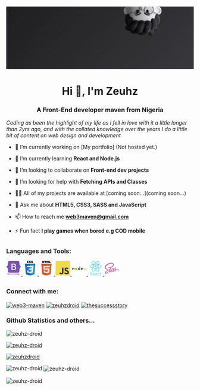 ![I am GitHub Readme Generator's creator](https://github.com/Zeuhz-Droid/Zeuhz-Droid/blob/main/Github%20profile%20header.jfif)

<h1 align="center">Hi 👋, I'm Zeuhz</h1>
<h3 align="center">A Front-End developer maven from Nigeria</h3>

 *Coding as been the highlight of my life as i fell in love with it a little longer than 2yrs ago, and with the collated knowledge over the years I do a little bit of content on web design and development*

- 🔭 I’m currently working on [My portfolio] (Not hosted yet.)

- 🌱 I’m currently learning **React and Node.js**

- 👯 I’m looking to collaborate on **Front-end dev projects**

- 🤝 I’m looking for help with **Fetching APIs and Classes**

- 👨‍💻 All of my projects are available at [coming soon...](coming soon...)

- 💬 Ask me about **HTML5, CSS3, SASS and JavaScript**

- 📫 How to reach me **web3maven@gmail.com**

- ⚡ Fun fact **I play games when bored e.g COD mobile**

## <h3 align="left">Languages and Tools:</h3>
<p align="left"> <a href="https://getbootstrap.com" target="_blank" rel="noreferrer"> <img src="https://raw.githubusercontent.com/devicons/devicon/master/icons/bootstrap/bootstrap-plain-wordmark.svg" alt="bootstrap" width="40" height="40"/> </a> <a href="https://www.w3schools.com/css/" target="_blank" rel="noreferrer"> <img src="https://raw.githubusercontent.com/devicons/devicon/master/icons/css3/css3-original-wordmark.svg" alt="css3" width="40" height="40"/> </a> <a href="https://www.w3.org/html/" target="_blank" rel="noreferrer"> <img src="https://raw.githubusercontent.com/devicons/devicon/master/icons/html5/html5-original-wordmark.svg" alt="html5" width="40" height="40"/> </a> <a href="https://developer.mozilla.org/en-US/docs/Web/JavaScript" target="_blank" rel="noreferrer"> <img src="https://raw.githubusercontent.com/devicons/devicon/master/icons/javascript/javascript-original.svg" alt="javascript" width="40" height="40"/> </a> <a href="https://nodejs.org" target="_blank" rel="noreferrer"> <img src="https://raw.githubusercontent.com/devicons/devicon/master/icons/nodejs/nodejs-original-wordmark.svg" alt="nodejs" width="40" height="40"/> </a> <a href="https://reactjs.org/" target="_blank" rel="noreferrer"> <img src="https://raw.githubusercontent.com/devicons/devicon/master/icons/react/react-original-wordmark.svg" alt="react" width="40" height="40"/> </a> <a href="https://sass-lang.com" target="_blank" rel="noreferrer"> <img src="https://raw.githubusercontent.com/devicons/devicon/master/icons/sass/sass-original.svg" alt="sass" width="40" height="40"/> </a> </p>

## <h3 align="left">Connect with me:</h3>
<p align="left">
<a href="https://codepen.io/web3-maven" target="blank"><img align="center" src="https://raw.githubusercontent.com/rahuldkjain/github-profile-readme-generator/master/src/images/icons/Social/codepen.svg" alt="web3-maven" height="30" width="40" /></a>
<a href="https://twitter.com/zeuhzdroid" target="blank"><img align="center" src="https://raw.githubusercontent.com/rahuldkjain/github-profile-readme-generator/master/src/images/icons/Social/twitter.svg" alt="zeuhzdroid" height="30" width="40" /></a>
<a href="https://instagram.com/thesuccessstory" target="blank"><img align="center" src="https://raw.githubusercontent.com/rahuldkjain/github-profile-readme-generator/master/src/images/icons/Social/instagram.svg" alt="thesuccessstory" height="30" width="40" /></a>
</p>

### Github Statistics and others...

<p align="left"> <img src="https://komarev.com/ghpvc/?username=zeuhz-droid&label=Profile%20views&color=0e75b6&style=flat" alt="zeuhz-droid" /> </p>

<p align="left"> <a href="https://github.com/ryo-ma/github-profile-trophy"><img src="https://github-profile-trophy.vercel.app/?username=zeuhz-droid" alt="zeuhz-droid" /></a> </p>

<p align="left"> <a href="https://twitter.com/zeuhzdroid" target="blank"><img src="https://img.shields.io/twitter/follow/zeuhzdroid?logo=twitter&style=for-the-badge" alt="zeuhzdroid" /></a> </p>

<!-- <h3 align="left">Support:</h3>
<p><a href="https://www.buymeacoffee.com/web3maven"> <img align="left" src="https://cdn.buymeacoffee.com/buttons/v2/default-yellow.png" height="50" width="210" alt="web3maven" /></a></p><br><br> -->

<p><img align="left" src="https://github-readme-stats.vercel.app/api/top-langs?username=zeuhz-droid&show_icons=true&locale=en&layout=compact" alt="zeuhz-droid" /></p>

<p>&nbsp;<img align="center" src="https://github-readme-stats.vercel.app/api?username=zeuhz-droid&show_icons=true&locale=en" alt="zeuhz-droid" /></p>

<p><img align="center" src="https://github-readme-streak-stats.herokuapp.com/?user=zeuhz-droid&" alt="zeuhz-droid" /></p>
